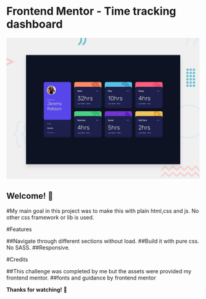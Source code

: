 # Frontend Mentor - Time tracking dashboard

![Design preview for the Time tracking dashboard coding challenge](./design/desktop-preview.jpg)

## Welcome! 👋

#My main goal in this project was to make this with plain html,css and js. No other css framework or lib is used.

#Features

##Navigate through different sections without load.
##Build it with pure css. No SASS.
##Responsive.

#Credits

##This challenge was completed by me but the assets were provided my frontend mentor.
##fonts and guidance by frontend mentor


**Thanks for watching!** 🚀

